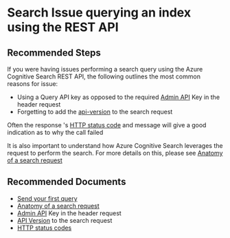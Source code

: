 <properties
	pageTitle="Search Issue querying an index using the REST API"
	description="Issue performing a search query using the Azure Cognitive Search API"
	service="microsoft.search"
	resource="searchservices"
	authors="liamca"
	ms.author="liamca"
	selfHelpType="generic"
	displayOrder="3"
	supportTopicIds="32681371"
	resourceTags=""
	productPesIds="15568"
	articleId="search-query-index-issue"
	cloudEnvironments="public"
/>

# Search Issue querying an index using the REST API

## **Recommended Steps**

If you were having issues performing a search query using the Azure Cognitive Search REST API, the following outlines the most common reasons for issue:

* Using a Query API key as opposed to the required [Admin API](https://docs.microsoft.com/azure/search/search-security-overview#index-access) Key in the header request
* Forgetting to add the [api-version](https://docs.microsoft.com/azure/search/search-api-versions) to the search request

Often the response 's [HTTP status code](https://docs.microsoft.com/rest/api/searchservice/http-status-codes) and message will give a good indication as to why the call failed

It is also important to understand how Azure Cognitive Search leverages the request to perform the search.  For more details on this, please see [Anatomy of a search request
](https://docs.microsoft.com/azure/search/search-lucene-query-architecture)

## **Recommended Documents**

* [Send your first query](https://docs.microsoft.com/azure/search/search-query-simple-examples)
* [Anatomy of a search request](https://docs.microsoft.com/azure/search/search-lucene-query-architecture)
* [Admin API](https://docs.microsoft.com/azure/search/search-security-overview#index-access) Key in the header request
* [API Version](https://docs.microsoft.com/azure/search/search-api-versions) to the search request
* [HTTP status codes](https://docs.microsoft.com/rest/api/searchservice/http-status-codes)

